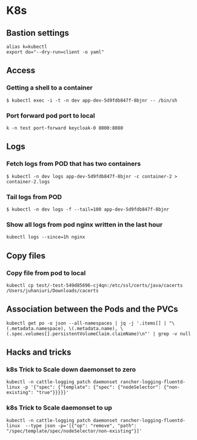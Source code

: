 # K8s

## Bastion settings

```
alias k=kubectl
export do="--dry-run=client -o yaml"
```

## Access

### Getting a shell to a container 

```
$ kubectl exec -i -t -n dev app-dev-5d9fdb847f-8bjnr -- /bin/sh
```

### Port forward pod port to local

```
k -n test port-forward keycloak-0 8000:8080
```


## Logs

### Fetch logs from POD that has two containers

```
$ kubectl -n dev logs app-dev-5d9fdb847f-8bjnr -c container-2 > container-2.logs
```

### Tail logs from POD

```
$ kubectl -n dev logs -f --tail=100 app-dev-5d9fdb847f-8bjnr
```

### Show all logs from pod nginx written in the last hour

```
kubectl logs --since=1h nginx
```

## Copy files

### Copy file from pod to local
```
kubectl cp test/-test-549d85696-cj4qn:/etc/ssl/certs/java/cacerts /Users/juhaniuri/Downloads/cacerts
```


## Association between the Pods and the PVCs
```
kubectl get po -o json --all-namespaces | jq -j '.items[] | "\(.metadata.namespace), \(.metadata.name), \(.spec.volumes[].persistentVolumeClaim.claimName)\n"' | grep -v null
```


## Hacks and tricks

### k8s Trick to Scale down daemonset to zero
```
kubectl -n cattle-logging patch daemonset rancher-logging-fluentd-linux -p '{"spec": {"template": {"spec": {"nodeSelector": {"non-existing": "true"}}}}}'
```

### k8s Trick to Scale daemonset to up

```
kubectl -n cattle-logging patch daemonset rancher-logging-fluentd-linux  --type json -p='[{"op": "remove", "path": "/spec/template/spec/nodeSelector/non-existing"}]'
```
